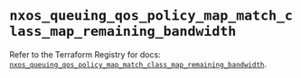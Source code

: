 # `nxos_queuing_qos_policy_map_match_class_map_remaining_bandwidth`

Refer to the Terraform Registry for docs: [`nxos_queuing_qos_policy_map_match_class_map_remaining_bandwidth`](https://registry.terraform.io/providers/ciscodevnet/nxos/0.5.10/docs/resources/queuing_qos_policy_map_match_class_map_remaining_bandwidth).

